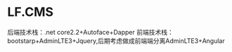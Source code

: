 # LF.CMS
后端技术栈：.net core2.2+Autoface+Dapper
前端技术栈：bootstarp+AdminLTE3+Jquery,后期考虑做成前端端分离AdminLTE3+Angular
